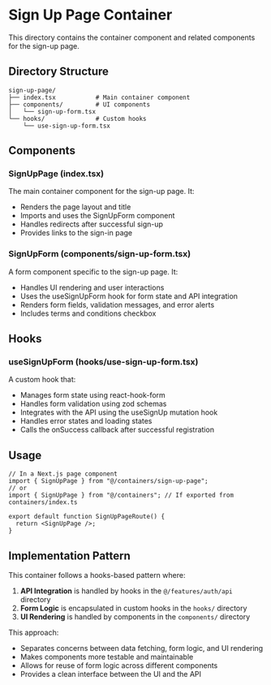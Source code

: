 # Sign Up Page Container

This directory contains the container component and related components for the sign-up page.

## Directory Structure

```
sign-up-page/
├── index.tsx           # Main container component
├── components/         # UI components
│   └── sign-up-form.tsx
└── hooks/              # Custom hooks
    └── use-sign-up-form.tsx
```

## Components

### SignUpPage (index.tsx)

The main container component for the sign-up page. It:

- Renders the page layout and title
- Imports and uses the SignUpForm component
- Handles redirects after successful sign-up
- Provides links to the sign-in page

### SignUpForm (components/sign-up-form.tsx)

A form component specific to the sign-up page. It:

- Handles UI rendering and user interactions
- Uses the useSignUpForm hook for form state and API integration
- Renders form fields, validation messages, and error alerts
- Includes terms and conditions checkbox

## Hooks

### useSignUpForm (hooks/use-sign-up-form.tsx)

A custom hook that:

- Manages form state using react-hook-form
- Handles form validation using zod schemas
- Integrates with the API using the useSignUp mutation hook
- Handles error states and loading states
- Calls the onSuccess callback after successful registration

## Usage

```tsx
// In a Next.js page component
import { SignUpPage } from "@/containers/sign-up-page";
// or
import { SignUpPage } from "@/containers"; // If exported from containers/index.ts

export default function SignUpPageRoute() {
  return <SignUpPage />;
}
```

## Implementation Pattern

This container follows a hooks-based pattern where:

1. **API Integration** is handled by hooks in the `@/features/auth/api` directory
2. **Form Logic** is encapsulated in custom hooks in the `hooks/` directory
3. **UI Rendering** is handled by components in the `components/` directory

This approach:

- Separates concerns between data fetching, form logic, and UI rendering
- Makes components more testable and maintainable
- Allows for reuse of form logic across different components
- Provides a clean interface between the UI and the API
